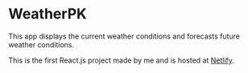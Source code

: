 # WeatherPK
This app displays the current weather conditions and forecasts future weather conditions.

This is the first React.js project made by me and is hosted at [Netlify](https://weatherpk.netlify.app/).
